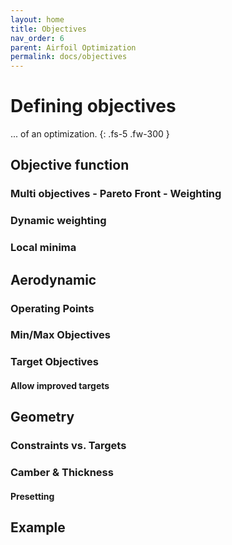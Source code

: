 ```yaml
---
layout: home
title: Objectives  
nav_order: 6
parent: Airfoil Optimization
permalink: docs/objectives
---
```


# Defining objectives 

... of an optimization. 
{: .fs-5 .fw-300 }

## Objective function 

### Multi objectives - Pareto Front - Weighting
### Dynamic weighting 
### Local minima

## Aerodynamic 

### Operating Points

### Min/Max Objectives  

### Target Objectives 

#### Allow improved targets 

## Geometry

### Constraints vs. Targets 
### Camber & Thickness 
#### Presetting 

## Example 